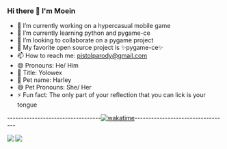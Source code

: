 ### Hi there 👋 I'm Moein

- 🔭 I’m currently working on a hypercasual mobile game
- 🌱 I’m currently learning python and pygame-ce
- 👯 I’m looking to collaborate on a pygame project
- 🌳 My favorite open source project is ✨pygame-ce✨
- 📫 How to reach me: pistolparody@gmail.com
- 😄 Pronouns: He/ Him
- 📛 Title: Yolowex
- 🐶 Pet name: Harley
- 😅 Pet Pronouns: She/ Her
- ⚡ Fun fact: The only part of your reflection that you can lick is your tongue

----------------------------------[![wakatime](https://wakatime.com/badge/user/eb31e4ca-2bdc-4403-8de7-6d29488d75cd.svg)](https://wakatime.com/@eb31e4ca-2bdc-4403-8de7-6d29488d75cd)----------------------------------

<a href="https://github.com/anuraghazra/github-readme-stats">
  <img align="left" src="https://github-readme-stats.vercel.app/api?username=mmdmoa&count_private=true&show_icons=true&theme=merko" />
</a>

<a href="https://github.com/anuraghazra/convoychat">
  <img align="left" src="https://github-readme-stats.vercel.app/api/top-langs/?username=mmdmoa&layout=compact&count_private=true&show_icons=false&theme=merko" />
</a> 



